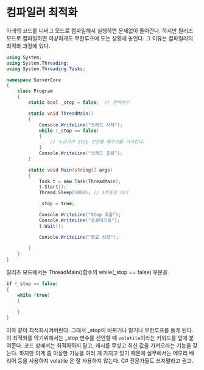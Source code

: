 # 컴파일러 최적화

아래의 코드를 디버그 모드로 컴파일해서 실행하면 문제없이 돌아간다. 하지만 릴리즈 모드로 컴파일하면 이상하게도 무한루프에 도는 상황에 놓인다. 그 이유는 컴파일러의 최적화 과정에 있다. 

``` c#
using System;
using System.Threading;
using System.Threading.Tasks;

namespace ServerCore
{
    class Program
    {
        static bool _stop = false;  // 전역변수

        static void ThreadMain()
        {
            Console.WriteLine("쓰레드 시작");
            while (_stop == false)
            {
                // 누군가가 stop 신호를 해주기를 기다린다.
            }
            Console.WriteLine("쓰레드 종료");
        }

        static void Main(string[] args)
        {
            Task t = new Task(ThreadMain);
            t.Start();
            Thread.Sleep(1000); // 1초동안 대기

            _stop = true;

            Console.WriteLine("Stop 호출");
            Console.WriteLine("종료대기중");
            t.Wait();

            Console.WriteLine("종료 성공");
            
        }
    }
}

```

릴리즈 모드에서는 ThreadMain()함수의 while(_stop == false) 부분을 

```c#
if (_stop == false)
{
    while (true)
    {
        
    }
}
```

이와 같이 최적화시켜버린다. 그래서 _stop이 바뀌거나 말거나 무한루프를 돌게 된다. 이 최적화를 막기위해서는 _stop 변수를 선언할 때 `volatile`이라는 키워드를 앞에 붙여준다. 코드 상에서는 최적화하지 말고, 캐시를 무싷고 최신 값을 가져오라는 기능을 갖는다. 하지만 이게 좀 이상한 기능을 여러 개 가지고 있기 때문에 실무에서는 메모리 배리어 등을 사용하지 volatile 은 잘 사용하지 않는다. C# 전문가들도 쓰지말라고 권고. 

